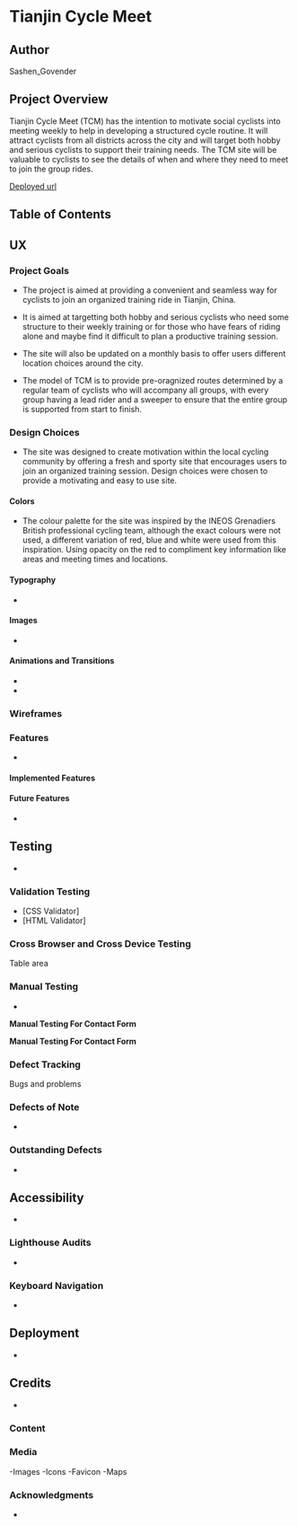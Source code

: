 # Tianjin Cycle Meet

## Author
Sashen_Govender

## Project Overview
Tianjin Cycle Meet (TCM) has the intention to motivate social cyclists into meeting weekly to help in developing a structured cycle routine. It will attract cyclists from all districts across the city and will target both hobby and serious cyclists to support their training needs. The TCM site will be valuable to cyclists to see the details of when and where they need to meet to join the group rides.

[Deployed url](https://sashg91.github.io/TCM-Tianjin-Cycle-Meet/)

## Table of Contents


## UX

### Project Goals
* The project is aimed at providing a convenient and seamless way for cyclists to join an organized training ride in Tianjin, China.

* It is aimed at targetting both hobby and serious cyclists who need some structure to their weekly training or for those who have fears of riding alone and maybe find it difficult to plan a productive training session.

* The site will also be updated on a monthly basis to offer users different location choices around the city.

* The model of TCM is to provide pre-oragnized routes determined by a regular team of cyclists who will accompany all groups, with every group having a lead rider and a sweeper to ensure that the entire group is supported from start to finish.

### Design Choices
* The site was designed to create motivation within the local cycling community by offering a fresh and sporty site that encourages users to join an organized training session. Design choices were chosen to provide a motivating and easy to use site.


#### Colors
* The colour palette for the site was inspired by the INEOS Grenadiers British professional cycling team, although the exact colours were not used, a different variation of red, blue and white were used from this inspiration. Using opacity on the red to compliment key information like areas and meeting times and locations.

#### Typography
* 

#### Images
-

#### Animations and Transitions

-
-

### Wireframes


### Features
-

#### Implemented Features

#### Future Features
-


## Testing
-

### Validation Testing
- [CSS Validator]
- [HTML Validator]

### Cross Browser and Cross Device Testing
Table area

### Manual Testing
-

**Manual Testing For Contact Form**


**Manual Testing For Contact Form**

### Defect Tracking
Bugs and problems 


### Defects of Note
-

### Outstanding Defects
-

## Accessibility
-

### Lighthouse Audits
-

### Keyboard Navigation
-

## Deployment
-

## Credits
-

### Content

### Media
-Images
-Icons
-Favicon
-Maps

### Acknowledgments
-